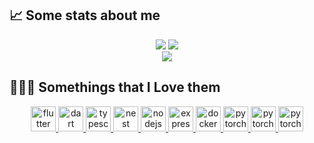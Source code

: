 ## &#x1f4c8; Some stats about me
 <p align="center">
 <img src=https://github-readme-stats.vercel.app/api?username=mohsenzad&bg_color=191b1f&title_color=FFE569&text_color=46D1FD&line_height=20 />
 	  <img src=https://github-profile-trophy.vercel.app/?username=mohsenzad&theme=onedark&row=1 />
  <br/>
  <img src=https://github-readme-stats.vercel.app/api/top-langs/?username=mohsenzad&layout=compact&bg_color=191b1f&title_color=46D1FD&text_color=fff />

 ## 👨🏻‍💻 Somethings that I Love them

<p align="center"> 
      <a href="https://www.python.org" target="_blank"> <img src="https://kalebujordan.dev/content/images/2021/04/icons8-python.svg" alt="flutter" width="40" height="40"/> </a>  
  <a href="https://www.dart.dev" target="_blank"> <img src="https://www.vectorlogo.zone/logos/dartlang/dartlang-icon.svg" alt="dart" width="40" height="40"/> </a>
          <a href="https://www.typescriptlang.org/" target="_blank"> <img src="https://www.vectorlogo.zone/logos/typescriptlang/typescriptlang-icon.svg" alt="typescript" width="40" height="40"/> </a>  
    <a href="https://nestjs.com/" target="_blank"> <img src="https://www.vectorlogo.zone/logos/nestjs/nestjs-icon.svg" alt="nest" width="40" height="40"/> </a>
       <a href="https://nodejs.org/" target="_blank"> <img src="https://www.vectorlogo.zone/logos/nodejs/nodejs-icon.svg" alt="nodejs" width="40" height="40"/> </a>
   <a href="https://expressjs.com/" target="_blank"> <img src="https://www.vectorlogo.zone/logos/expressjs/expressjs-icon.svg" alt="express" width="40" height="40"/> </a> 
     <a href="https://www.docker.com/" target="_blank"> <img src="https://www.vectorlogo.zone/logos/docker/docker-icon.svg" alt="docker" width="40" height="40"/> </a> 
    <a href="https://www.linux.org/" target="_blank"> <img src="https://www.vectorlogo.zone/logos/linux/linux-icon.svg" alt="pytorch" width="40" height="40"/> </a> 
     <a href="https://getfedora.org/" target="_blank"> <img src="https://www.vectorlogo.zone/logos/getfedora/getfedora-icon.svg" alt="pytorch" width="40" height="40"/> </a> 
<a href="https://ubuntu.com/" target="_blank"> <img src="https://www.vectorlogo.zone/logos/ubuntu/ubuntu-icon.svg" alt="pytorch" width="40" height="40"/> </a>  <br>
 <p>
   
  </p>
